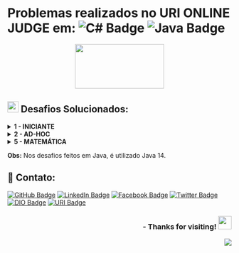 # Problemas realizados no URI ONLINE JUDGE em: ![C# Badge](https://img.shields.io/badge/C%23-239120?style=flat&logo=c-sharp&logoColor=white") ![Java Badge](https://img.shields.io/badge/Java-ED8B00?style=flat&logo=java&logoColor=white")

<p align="center">
<img  width="200"  height="100"  src="https://www.urionlinejudge.com.br/judge/img/5.0/logo.130615.png?1591503281">
</p>

## <img width="25" height="25" src="https://www.urionlinejudge.com.br/judge/favicon.ico?1591503281"> Desafios Solucionados:

<details>
    <summary><strong> 1 - INICIANTE </strong></summary>
    <br />
    <div align="left">
        <table border=1>
            <tr>
                <th colspan="4">1 - INICIANTE</th>
            </tr>
            <tr>
                <th colspan="4"></th>
            </tr>
            <tr>
                <th>Problema</th>
                <th>C#</th>
                <th>Java</th>
            </tr>
            <tr>
                <td>1000 - Hello World!</td>
                <td><a href="https://github.com/lucasmarcuzo/URI/blob/main/Desafios%20em%20C%23/1000%20-%20Hello%20World!.cs">Ver em C#</a></td>
                <td><a href="https://github.com/lucasmarcuzo/URI/tree/main/Desafios%20em%20Java/1000_Hello%20World!">Ver em Java</a></td>
            </tr>
            <tr>
             <td>1001 - Extremamente Básico</td>
                <td><a href="https://github.com/lucasmarcuzo/URI/blob/main/Desafios%20em%20C%23/1001%20-%20Extremamente%20B%C3%A1sico.cs">Ver em C#</a></td>
                <td><a href="https://github.com/lucasmarcuzo/URI/tree/main/Desafios%20em%20Java/1001_Extremamente%20Basico">Ver em Java</a></td>
            </tr>
            <tr>
              <td>1002 - Área do Circulo</td>
                <td><a href="https://github.com/lucasmarcuzo/URI/blob/main/Desafios%20em%20C%23/1002%20-%20%C3%81rea%20do%20Circulo.cs">Ver em C#</a></td>
                <td><a href="https://github.com/lucasmarcuzo/URI/tree/main/Desafios%20em%20Java/1002_Area%20do%20Circulo">Ver em Java</a></td>
            </tr>
            <tr>
             <td>1003 - Soma Simples</td>
                <td><a href="https://github.com/lucasmarcuzo/URI/blob/main/Desafios%20em%20C%23/1003%20-%20Soma%20Simples.cs">Ver em C#</a></td>
                <td><a href="https://github.com/lucasmarcuzo/URI/tree/main/Desafios%20em%20Java/1003_Soma%20Simples">Ver em Java</a></td>
            </tr>
            <tr>
             <td>1004 - Produto Simples</td>
                <td><a href="https://github.com/lucasmarcuzo/URI/blob/main/Desafios%20em%20C%23/1004%20-%20Produto%20Simples.cs">Ver em C#</a></td>
                <td><a href="https://github.com/lucasmarcuzo/URI/tree/main/Desafios%20em%20Java/1004_Produto%20Simples">Ver em Java</a></td>
            </tr>
            <tr>
             <td>1005 - Média 1</td>
                <td><a href="https://github.com/lucasmarcuzo/URI/blob/main/Desafios%20em%20C%23/1005%20-%20M%C3%A9dia%201.cs">Ver em C#</a></td>
                <td><a href="https://github.com/lucasmarcuzo/URI/tree/main/Desafios%20em%20Java/1005_Media1">Ver em Java</a></td>
            </tr>
            <tr>
             <td>1006 - Média 2</td>
                <td><a href="https://github.com/lucasmarcuzo/URI/blob/main/Desafios%20em%20C%23/1006%20-%20M%C3%A9dia%202.cs">Ver em C#</a></td>
                <td><a href="https://github.com/lucasmarcuzo/URI/tree/main/Desafios%20em%20Java/1006_Media%202">Ver em Java</a></td>
            </tr>
            <tr>
             <td>1007 - Diferença</td>
                <td><a href="https://github.com/lucasmarcuzo/URI/blob/main/Desafios%20em%20C%23/1007%20-%20Diferen%C3%A7a.cs">Ver em C#</a></td>
                <td><a href="https://github.com/lucasmarcuzo/URI/tree/main/Desafios%20em%20Java/1007_Difere%C3%A7a">Ver em Java</a></td>
            </tr>
            <tr>
            <td>1008 - Salário</td>
                <td><a href="https://github.com/lucasmarcuzo/URI/blob/main/Desafios%20em%20C%23/1008%20-%20Sal%C3%A1rio.cs">Ver em C#</a></td>
                <td><a href="https://github.com/lucasmarcuzo/URI/tree/main/Desafios%20em%20Java/1008_Salario">Ver em Java</a></td>
            </tr>
            <tr>
             <td>1009 - Salário com Bônus</td>
                <td><a href="https://github.com/lucasmarcuzo/URI/blob/main/Desafios%20em%20C%23/1009%20-%20Sal%C3%A1rio%20com%20B%C3%B4nus.cs">Ver em C#</a></td>
                <td><a href="https://github.com/lucasmarcuzo/URI/tree/main/Desafios%20em%20Java/1009_Salario%20com%20Bonus">Ver em Java</a></td>
            </tr>
            <tr>
             <td>1010 - Cálculo Simples</td>
                <td><a href="https://github.com/lucasmarcuzo/URI/blob/main/Desafios%20em%20C%23/1010%20-%20C%C3%A1lculo%20Simples.cs">Ver em C#</a></td>
                <td><a href="https://github.com/lucasmarcuzo/URI/tree/main/Desafios%20em%20Java/1010_Calculo%20Simples">Ver em Java</a></td>
            </tr>
            <tr>
             <td>1011 - Esfera</td>
                <td><a href="https://github.com/lucasmarcuzo/URI/blob/main/Desafios%20em%20C%23/1011%20-%20Esfera.cs">Ver em C#</a></td>
                <td><a href="https://github.com/lucasmarcuzo/URI/tree/main/Desafios%20em%20Java/1011_Esfera">Ver em Java</a></td>
            </tr>
            <tr>
              <td>1012 - Área</td>
                <td><a href="https://github.com/lucasmarcuzo/URI/blob/main/Desafios%20em%20C%23/1012%20-%20%C3%81rea.cs">Ver em C#</a></td>
                <td><a href="https://github.com/lucasmarcuzo/URI/tree/main/Desafios%20em%20Java/1012_Area">Ver em Java</a></td>
            </tr>
            <tr>
             <td>1013 - O Maior</td>
                <td><a href="https://github.com/lucasmarcuzo/URI/blob/main/Desafios%20em%20C%23/1013%20-%20O%20Maior.cs">Ver em C#</a></td>
                <td><a href="https://github.com/lucasmarcuzo/URI/tree/main/Desafios%20em%20Java/1013_O%20Maior">Ver em Java</a></td>
            </tr>
            <tr>
             <td>1014 - Consumo</td>
                <td><a href="https://github.com/lucasmarcuzo/URI/blob/main/Desafios%20em%20C%23/1014%20-%20Consumo.cs">Ver em C#</a></td>
                <td><a href="https://github.com/lucasmarcuzo/URI/tree/main/Desafios%20em%20Java/1014_Consumo">Ver em Java</a></td>
            </tr>
            <tr>
             <td>1015 - Distância Entre Dois Pontos</td>
                <td><a href="https://github.com/lucasmarcuzo/URI/blob/main/Desafios%20em%20C%23/1015%20-%20Dist%C3%A2ncia%20Entre%20Dois%20Pontos.cs">Ver em C#</a></td>
                <td><a href="https://github.com/lucasmarcuzo/URI/tree/main/Desafios%20em%20Java/1015_Distancia%20Entre%20Dois%20Pontos">Ver em Java</a></td>
            </tr>
            <tr>
             <td>1016 - Distância</td>
                <td><a href="https://github.com/lucasmarcuzo/URI/blob/main/Desafios%20em%20C%23/1016%20-%20Dist%C3%A2ncia.cs">Ver em C#</a></td>
                <td><a href="https://github.com/lucasmarcuzo/URI/tree/main/Desafios%20em%20Java/1016_Distancia">Ver em Java</a></td>
            </tr>
            <tr>
             <td>1017 - Gasto de Combustível</td>
                <td><a href="https://github.com/lucasmarcuzo/URI/blob/main/Desafios%20em%20C%23/1017%20-%20Gasto%20de%20Combust%C3%ADvel.cs">Ver em C#</a></td>
                <td><a href="https://github.com/lucasmarcuzo/URI/tree/main/Desafios%20em%20Java/1017_Gasto%20de%20Combust%C3%ADvel">Ver em Java</a></td>
            </tr>
            <tr>
            <td>1018 - Cédulas</td>
                <td><a href="https://github.com/lucasmarcuzo/URI/blob/main/Desafios%20em%20C%23/1018%20-%20C%C3%A9dulas.cs">Ver em C#</a></td>
                <td><a href="https://github.com/lucasmarcuzo/URI/tree/main/Desafios%20em%20Java/1018_C%C3%A9dulas">Ver em Java</a></td>
            </tr>
            <tr>
             <td>1019 - Conversão de Tempo</td>
                <td><a href="https://github.com/lucasmarcuzo/URI/blob/main/Desafios%20em%20C%23/1019%20-%20Convers%C3%A3o%20de%20Tempo.cs">Ver em C#</a></td>
                <td><a href="https://github.com/lucasmarcuzo/URI/tree/main/Desafios%20em%20Java/1019_Convers%C3%A3o%20de%20Tempo">Ver em Java</a></td>
            </tr>
            <tr>
             <td>1020 - Idade em Dias</td>
                <td><a href="https://github.com/lucasmarcuzo/URI/blob/main/Desafios%20em%20C%23/1020%20-%20Idade%20em%20Dias.cs">Ver em C#</a></td>
                <td><a href="https://github.com/lucasmarcuzo/URI/tree/main/Desafios%20em%20Java/1020_Idade%20em%20Dias">Ver em Java</a></td>
            </tr>
            <tr>
             <td>1021 - Notas e Moedas</td>
                <td><a href="https://github.com/lucasmarcuzo/URI/blob/main/Desafios%20em%20C%23/1021%20-%20Notas%20e%20Moedas.cs">Ver em C#</a></td>
                <td><a href="https://github.com/lucasmarcuzo/URI/tree/main/Desafios%20em%20Java/1021_Notas%20e%20Moedas">Ver em Java</a></td>
            </tr>
            <tr>
              <td>1035 - Teste de Seleção 1</td>
                <td><a href="https://github.com/lucasmarcuzo/URI/blob/main/Desafios%20em%20C%23/1035%20-%20Teste%20de%20Sele%C3%A7%C3%A3o%201.cs">Ver em C#</a></td>
                <td><a href="https://github.com/lucasmarcuzo/URI/tree/main/Desafios%20em%20Java/1035_Teste%20de%20Sele%C3%A7%C3%A3o%201">Ver em Java</a></td>
            </tr>
            <tr>
             <td>1036 - Fórmula de Bhaskara</td>
                <td><a href="https://github.com/lucasmarcuzo/URI/blob/main/Desafios%20em%20C%23/1036%20-%20F%C3%B3rmula%20de%20Bhaskara.cs">Ver em C#</a></td>
                <td><a href="https://github.com/lucasmarcuzo/URI/tree/main/Desafios%20em%20Java/1036_F%C3%B3rmula%20de%20Bhaskara">Ver em Java</a></td>
            </tr>
            <tr>
             <td>1037 - Intervalo</td>
                <td><a href="https://github.com/lucasmarcuzo/URI/blob/main/Desafios%20em%20C%23/1037%20-%20Intervalo.cs">Ver em C#</a></td>
                <td><a href="https://github.com/lucasmarcuzo/URI/tree/main/Desafios%20em%20Java/1037_Intervalo">Ver em Java</a></td>
            </tr>
            <tr>
             <td>1038 - Lanche</td>
                <td><a href="https://github.com/lucasmarcuzo/URI/blob/main/Desafios%20em%20C%23/1038%20-%20Lanche.cs">Ver em C#</a></td>
                <td><a href="https://github.com/lucasmarcuzo/URI/tree/main/Desafios%20em%20Java/1038_Lanche">Ver em Java</a></td>
            </tr>
            <tr>
             <td>1040 - Média 3</td>
                <td><a href="https://github.com/lucasmarcuzo/URI/blob/main/Desafios%20em%20C%23/1040%20-%20M%C3%A9dia%203.cs">Ver em C#</a></td>
                <td><a href="https://github.com/lucasmarcuzo/URI/tree/main/Desafios%20em%20Java/1040_Media3">Ver em Java</a></td>
            </tr>
            <tr>
             <td>1041 - Coordenadas de um Ponto</td>
                <td><a href="https://github.com/lucasmarcuzo/URI/blob/main/Desafios%20em%20C%23/1041%20-%20Coordenadas%20de%20um%20Ponto.cs">Ver em C#</a></td>
                <td><a href="https://github.com/lucasmarcuzo/URI/tree/main/Desafios%20em%20Java/1041_Coordenadas%20de%20um%20Ponto">Ver em Java</a></td>
            </tr>
            <tr>
            <td>1042 - Sort Simples</td>
                <td><a href="https://github.com/lucasmarcuzo/URI/blob/main/Desafios%20em%20C%23/1042%20-%20Sort%20Simples.cs">Ver em C#</a></td>
                <td><a href="https://github.com/lucasmarcuzo/URI/tree/main/Desafios%20em%20Java/1042_Sort%20Simples">Ver em Java</a></td>
            </tr>
            <tr>
             <td>1043 - Triângulo</td>
                <td><a href="https://github.com/lucasmarcuzo/URI/blob/main/Desafios%20em%20C%23/1043%20-%20Tri%C3%A2ngulo.cs">Ver em C#</a></td>
                <td><a href="https://github.com/lucasmarcuzo/URI/tree/main/Desafios%20em%20Java/1043_Tri%C3%A2ngulo">Ver em Java</a></td>
            </tr>
            <tr>
             <td>1044 - Múltiplos</td>
                <td><a href="https://github.com/lucasmarcuzo/URI/blob/main/Desafios%20em%20C%23/1044%20-%20M%C3%BAltiplos.cs">Ver em C#</a></td>
                <td><a href="https://github.com/lucasmarcuzo/URI/tree/main/Desafios%20em%20Java/1044_Multiplos">Ver em Java</a></td>
            </tr>
            <tr>
             <td>1045 - Tipos de Triângulos</td>
                <td><a href="https://github.com/lucasmarcuzo/URI/blob/main/Desafios%20em%20C%23/1045%20-%20Tipos%20de%20Tri%C3%A2ngulos.cs">Ver em C#</a></td>
                <td><a href="https://github.com/lucasmarcuzo/URI/tree/main/Desafios%20em%20Java/1045_Tipos%20de%20Tri%C3%A2ngulos">Ver em Java</a></td>
            </tr>
            <tr>
              <td>1046 - Tempo de Jogo</td>
                <td><a href="https://github.com/lucasmarcuzo/URI/blob/main/Desafios%20em%20C%23/1046%20-%20Tempo%20de%20Jogo.cs">Ver em C#</a></td>
                <td><a href="https://github.com/lucasmarcuzo/URI/tree/main/Desafios%20em%20Java/1046_Tempo%20de%20Jogo">Ver em Java</a></td>
            </tr>
            <tr>
             <td>1047 - Tempo de Jogo com Minutos</td>
                <td><a href="https://github.com/lucasmarcuzo/URI/blob/main/Desafios%20em%20C%23/1047%20-%20Tempo%20de%20Jogo%20com%20Minutos.cs">Ver em C#</a></td>
                <td><a href="https://github.com/lucasmarcuzo/URI/tree/main/Desafios%20em%20Java/1047_Tempo%20de%20Jogo%20com%20Minutos">Ver em Java</a></td>
            </tr>
            <tr>
             <td>1048 - Aumento de Salário</td>
                <td><a href="https://github.com/lucasmarcuzo/URI/blob/main/Desafios%20em%20C%23/1048%20-%20Aumento%20de%20Sal%C3%A1rio.cs">Ver em C#</a></td>
                <td><a href="https://github.com/lucasmarcuzo/URI/tree/main/Desafios%20em%20Java/1048_Aumento%20de%20Sal%C3%A1rio">Ver em Java</a></td>
            </tr>
            <tr>
             <td>1049 - Animal</td>
                <td><a href="https://github.com/lucasmarcuzo/URI/blob/main/Desafios%20em%20C%23/1049%20-%20Animal.cs">Ver em C#</a></td>
                <td><a href="https://github.com/lucasmarcuzo/URI/tree/main/Desafios%20em%20Java/1049_Animal">Ver em Java</a></td>
            </tr>
            <tr>
             <td>1050 - DDD</td>
                <td><a href="https://github.com/lucasmarcuzo/URI/blob/main/Desafios%20em%20C%23/1050%20-%20DDD.cs">Ver em C#</a></td>
                <td><a href="https://github.com/lucasmarcuzo/URI/tree/main/Desafios%20em%20Java/1050_DDD">Ver em Java</a></td>
            </tr>
            <tr>
             <td>1051 - Imposto de Renda</td>
                <td><a href="https://github.com/lucasmarcuzo/URI/blob/main/Desafios%20em%20C%23/1051%20-%20Imposto%20de%20Renda.cs">Ver em C#</a></td>
                <td><a href="https://github.com/lucasmarcuzo/URI/tree/main/Desafios%20em%20Java/1051_Imposto%20de%20Renda">Ver em Java</a></td>
            </tr>
            <tr>
            <td>1052 - Mês</td>
                <td><a href="https://github.com/lucasmarcuzo/URI/blob/main/Desafios%20em%20C%23/1052%20-%20M%C3%AAs.cs">Ver em C#</a></td>
                <td><a href="https://github.com/lucasmarcuzo/URI/tree/main/Desafios%20em%20Java/1052_M%C3%AAs">Ver em Java</a></td>
            </tr>
            <tr>
             <td>1059 - Numeros Pares</td>
                <td><a href="https://github.com/lucasmarcuzo/URI/blob/main/Desafios%20em%20C%23/1059%20-%20Numeros%20Pares.cs">Ver em C#</a></td>
                <td><a href="https://github.com/lucasmarcuzo/URI/tree/main/Desafios%20em%20Java/1059_Numeros%20Pares">Ver em Java</a></td>
            </tr>
            <tr>
             <td>1060 - Números Positivos</td>
                <td><a href="https://github.com/lucasmarcuzo/URI/blob/main/Desafios%20em%20C%23/1060%20-%20N%C3%BAmeros%20Positivos.cs">Ver em C#</a></td>
                <td><a href="https://github.com/lucasmarcuzo/URI/tree/main/Desafios%20em%20Java/1060_Numeros%20Positivos">Ver em Java</a></td>
            </tr>
            <tr>
             <td>1061 - Tempo de um Evento</td>
                <td><a href="https://github.com/lucasmarcuzo/URI/blob/main/Desafios%20em%20C%23/1061%20-%20Tempo%20de%20um%20Evento.cs">Ver em C#</a></td>
                <td><a href="https://github.com/lucasmarcuzo/URI/tree/main/Desafios%20em%20Java/1061_Tempo%20de%20um%20Evento">Ver em Java</a></td>
            </tr>
            <tr>
              <td>1064 - Positivos e Média</td>
                <td><a href="https://github.com/lucasmarcuzo/URI/blob/main/Desafios%20em%20C%23/1064%20-%20Positivos%20e%20M%C3%A9dia.cs">Ver em C#</a></td>
                <td><a href="https://github.com/lucasmarcuzo/URI/tree/main/Desafios%20em%20Java/1064_Positivos%20e%20Media">Ver em Java</a></td>
            </tr>
            <tr>
             <td>1065 - Pares entre Cinco Números</td>
                <td><a href="https://github.com/lucasmarcuzo/URI/blob/main/Desafios%20em%20C%23/1065%20-%20Pares%20entre%20Cinco%20N%C3%BAmeros.cs">Ver em C#</a></td>
                <td><a href="https://github.com/lucasmarcuzo/URI/tree/main/Desafios%20em%20Java/1065_Pares%20Entre%20Cinco%20Numeros">Ver em Java</a></td>
            </tr>
            <tr>
             <td>1066 - Pares, Ímpares, Positivos e Negativos</td>
                <td><a href="https://github.com/lucasmarcuzo/URI/blob/main/Desafios%20em%20C%23/1066%20-%20Pares%2C%20%C3%8Dmpares%2C%20Positivos%20e%20Negativos.cs">Ver em C#</a></td>
                <td><a href="https://github.com/lucasmarcuzo/URI/tree/main/Desafios%20em%20Java/1066_Pares%20%C3%8Dmpares%20Positivos%20e%20Negativos">Ver em Java</a></td>
            </tr>
            <tr>
             <td>1067 - Números Ímpares</td>
                <td><a href="https://github.com/lucasmarcuzo/URI/blob/main/Desafios%20em%20C%23/1067%20-%20N%C3%BAmeros%20%C3%8Dmpares.cs">Ver em C#</a></td>
                <td><a href="https://github.com/lucasmarcuzo/URI/tree/main/Desafios%20em%20Java/1067_N%C3%BAmeros%20%C3%8Dmpares">Ver em Java</a></td>
            </tr>
            <tr>
             <td>1070 - Seis Números Ímpares</td>
                <td><a href="https://github.com/lucasmarcuzo/URI/blob/main/Desafios%20em%20C%23/1070%20-%20Seis%20N%C3%BAmeros%20%C3%8Dmpares.cs">Ver em C#</a></td>
                <td><a href="https://github.com/lucasmarcuzo/URI/tree/main/Desafios%20em%20Java/1070_Seis%20N%C3%BAmeros%20%C3%8Dmpares">Ver em Java</a></td>
            </tr>
            <tr>
             <td>1071 - Soma de Impares Consecutivos I</td>
                <td><a href="https://github.com/lucasmarcuzo/URI/blob/main/Desafios%20em%20C%23/1071%20-%20Soma%20de%20Impares%20Consecutivos%20I.cs">Ver em C#</a></td>
                <td><a href="https://github.com/lucasmarcuzo/URI/tree/main/Desafios%20em%20Java/1071_Soma%20de%20Impares%20Consecutivos%20I">Ver em Java</a></td>
            </tr>
            <tr>
            <td>1072 - Intervalo 2</td>
                <td><a href="https://github.com/lucasmarcuzo/URI/blob/main/Desafios%20em%20C%23/1072%20-%20Intervalo%202.cs">Ver em C#</a></td>
                <td><a href="https://github.com/lucasmarcuzo/URI/tree/main/Desafios%20em%20Java/1072_Intervalo%202">Ver em Java</a></td>
            </tr>
            <tr>
             <td>1073 - Quadrado de Pares</td>
                <td><a href="https://github.com/lucasmarcuzo/URI/blob/main/Desafios%20em%20C%23/1073%20-%20Quadrado%20de%20Pares.cs">Ver em C#</a></td>
                <td><a href="https://github.com/lucasmarcuzo/URI/tree/main/Desafios%20em%20Java/1073_Quadrado%20de%20Pares">Ver em Java</a></td>
            </tr>
            <tr>
             <td>1074 - Par ou Ímpar</td>
                <td><a href="https://github.com/lucasmarcuzo/URI/blob/main/Desafios%20em%20C%23/1074%20-%20Par%20ou%20%C3%8Dmpar.cs">Ver em C#</a></td>
                <td><a href="https://github.com/lucasmarcuzo/URI/tree/main/Desafios%20em%20Java/1074_Par%20ou%20%C3%8Dmpar">Ver em Java</a></td>
            </tr>
            <tr>
             <td>1075 - Resto 2</td>
                <td><a href="https://github.com/lucasmarcuzo/URI/blob/main/Desafios%20em%20C%23/1075%20-%20Resto%202.cs">Ver em C#</a></td>
                <td><a href="https://github.com/lucasmarcuzo/URI/tree/main/Desafios%20em%20Java/1075_Resto%202">Ver em Java</a></td>
            </tr>
            <tr>
              <td>1078 - Tabuada</td>
                <td><a href="https://github.com/lucasmarcuzo/URI/blob/main/Desafios%20em%20C%23/1078%20-%20Tabuada.cs">Ver em C#</a></td>
                <td><a href="https://github.com/lucasmarcuzo/URI/tree/main/Desafios%20em%20Java/1078_Tabuada">Ver em Java</a></td>
            </tr>
            <tr>
             <td>1079 - Médias Ponderadas</td>
                <td><a href="https://github.com/lucasmarcuzo/URI/blob/main/Desafios%20em%20C%23/1079%20-%20M%C3%A9dias%20Ponderadas.cs">Ver em C#</a></td>
                <td><a href="https://github.com/lucasmarcuzo/URI/tree/main/Desafios%20em%20Java/1079_M%C3%A9dia%20Pondeirada">Ver em Java</a></td>
            </tr>
            <tr>
             <td>1080 - Maior e Posição</td>
                <td><a href="https://github.com/lucasmarcuzo/URI/blob/main/Desafios%20em%20C%23/1080%20-%20Maior%20e%20Posi%C3%A7%C3%A3o.cs">Ver em C#</a></td>
                <td><a href="https://github.com/lucasmarcuzo/URI/tree/main/Desafios%20em%20Java/1080_Maior%20e%20Posi%C3%A7%C3%A3o">Ver em Java</a></td>
            </tr>
            <tr>
             <td>1094 - Experiências</td>
                <td><a href="https://github.com/lucasmarcuzo/URI/blob/main/Desafios%20em%20C%23/1094%20-%20Experi%C3%AAncias.cs">Ver em C#</a></td>
                <td><a href="https://github.com/lucasmarcuzo/URI/tree/main/Desafios%20em%20Java/1094_Experi%C3%AAncias">Ver em Java</a></td>
            </tr>
            <tr>
             <td>1095 - Sequencia IJ 1</td>
                <td><a href="https://github.com/lucasmarcuzo/URI/blob/main/Desafios%20em%20C%23/1095%20-%20Sequencia%20IJ%201.cs">Ver em C#</a></td>
                <td><a href="https://github.com/lucasmarcuzo/URI/tree/main/Desafios%20em%20Java/1095_Sequencia%20IJ%201">Ver em Java</a></td>
            </tr>
            <tr>
             <td>1096 - Sequencia IJ 2</td>
                <td><a href="https://github.com/lucasmarcuzo/URI/blob/main/Desafios%20em%20C%23/1096%20-%20Sequencia%20IJ%202.cs">Ver em C#</a></td>
                <td><a href="https://github.com/lucasmarcuzo/URI/tree/main/Desafios%20em%20Java/1096_Sequencia%20IJ%202">Ver em Java</a></td>
            </tr>
            <tr>
            <td>1097 - Sequencia IJ 3</td>
                <td><a href="https://github.com/lucasmarcuzo/URI/blob/main/Desafios%20em%20C%23/1097%20-%20Sequencia%20IJ%203.cs">Ver em C#</a></td>
                <td><a href="https://github.com/lucasmarcuzo/URI/tree/main/Desafios%20em%20Java/1097_Sequencia%20IJ%203">Ver em Java</a></td>
            </tr>
            <tr>
             <td>1098 - Sequencia IJ 4</td>
                <td><a href="https://github.com/lucasmarcuzo/URI/blob/main/Desafios%20em%20C%23/1098%20-%20Sequencia%20IJ%204.cs">Ver em C#</a></td>
                <td><a href="https://github.com/lucasmarcuzo/URI/tree/main/Desafios%20em%20Java/1098_Sequencial%20IJ%204">Ver em Java</a></td>
            </tr>
            <tr>
             <td>1099 - Soma de Ímpares Consecutivos II</td>
                <td><a href="https://github.com/lucasmarcuzo/URI/blob/main/Desafios%20em%20C%23/1099%20-%20Soma%20de%20%C3%8Dmpares%20Consecutivos%20II.cs">Ver em C#</a></td>
                <td><a href="https://github.com/lucasmarcuzo/URI/tree/main/Desafios%20em%20Java/1099_Soma%20de%20%C3%8Dmpares%20Consecutivos%20II">Ver em Java</a></td>
            </tr>
            <tr>
             <td>1101 - Sequência de Números e Soma</td>
                <td><a href="https://github.com/lucasmarcuzo/URI/blob/main/Desafios%20em%20C%23/1101%20-%20Sequ%C3%AAncia%20de%20N%C3%BAmeros%20e%20Soma.cs">Ver em C#</a></td>
                <td><a href="https://github.com/lucasmarcuzo/URI/tree/main/Desafios%20em%20Java/1101_Sequ%C3%AAncia%20de%20N%C3%BAmeros%20e%20Soma">Ver em Java</a></td>
            </tr>
            <tr>
              <td>1113 - Crescente e Decrescente</td>
                <td><a href="https://github.com/lucasmarcuzo/URI/blob/main/Desafios%20em%20C%23/1113%20-%20Crescente%20e%20Decrescente.cs">Ver em C#</a></td>
                <td><a href="https://github.com/lucasmarcuzo/URI/tree/main/Desafios%20em%20Java/1113_Crescente%20e%20Decrescente">Ver em Java</a></td>
            </tr>
            <tr>
             <td>1114 - Senha Fixa</td>
                <td><a href="https://github.com/lucasmarcuzo/URI/blob/main/Desafios%20em%20C%23/1114%20-%20Senha%20Fixa.cs">Ver em C#</a></td>
                <td><a href="https://github.com/lucasmarcuzo/URI/tree/main/Desafios%20em%20Java/1114_Senha%20Fixa">Ver em Java</a></td>
            </tr>
            <tr>
             <td>1115 - Quadrante</td>
                <td><a href="https://github.com/lucasmarcuzo/URI/blob/main/Desafios%20em%20C%23/1115%20-%20Quadrante.cs">Ver em C#</a></td>
                <td><a href="https://github.com/lucasmarcuzo/URI/tree/main/Desafios%20em%20Java/1115_Quadrante">Ver em Java</a></td>
            </tr>
            <tr>
             <td>1116 - Dividindo X por Y</td>
                <td><a href="https://github.com/lucasmarcuzo/URI/blob/main/Desafios%20em%20C%23/1116%20-%20Dividindo%20X%20por%20Y.cs">Ver em C#</a></td>
                <td><a href="https://github.com/lucasmarcuzo/URI/tree/main/Desafios%20em%20Java/1116_Dividindo%20X%20por%20Y">Ver em Java</a></td>
            </tr>
            <tr>
             <td>1117 - Validação de Nota</td>
                <td><a href="https://github.com/lucasmarcuzo/URI/blob/main/Desafios%20em%20C%23/1117%20-%20Valida%C3%A7%C3%A3o%20de%20Nota.cs">Ver em C#</a></td>
                <td><a href="https://github.com/lucasmarcuzo/URI/tree/main/Desafios%20em%20Java/1117_Valida%C3%A7%C3%A3o%20de%20Nota">Ver em Java</a></td>
            </tr>
            <tr>
             <td>1118 - Várias Notas Com Validação</td>
                <td><a href="https://github.com/lucasmarcuzo/URI/blob/main/Desafios%20em%20C%23/1118%20-%20V%C3%A1rias%20Notas%20Com%20Valida%C3%A7%C3%A3o.cs">Ver em C#</a></td>
                <td><a href="https://github.com/lucasmarcuzo/URI/tree/main/Desafios%20em%20Java/1118_V%C3%A1rias%20Notas%20Com%20Valida%C3%A7%C3%A3o">Ver em Java</a></td>
            </tr>
            <tr>
            <td>1131 - Grenais</td>
                <td><a href="https://github.com/lucasmarcuzo/URI/blob/main/Desafios%20em%20C%23/1131%20-%20Grenais.cs">Ver em C#</a></td>
                <td><a href="https://github.com/lucasmarcuzo/URI/tree/main/Desafios%20em%20Java/1131_Grenais">Ver em Java</a></td>
            </tr>
            <tr>
             <td>1132 - Múltiplos de 13</td>
                <td><a href="https://github.com/lucasmarcuzo/URI/blob/main/Desafios%20em%20C%23/1132%20-%20M%C3%BAltiplos%20de%2013.cs">Ver em C#</a></td>
                <td><a href="https://github.com/lucasmarcuzo/URI/tree/main/Desafios%20em%20Java/1132_M%C3%BAltiplos%20de%2013">Ver em Java</a></td>
            </tr>
            <tr>
             <td>1133 - Resto da Divisão</td>
                <td><a href="https://github.com/lucasmarcuzo/URI/blob/main/Desafios%20em%20C%23/1133%20-%20Resto%20da%20Divis%C3%A3o.cs">Ver em C#</a></td>
                <td><a href="https://github.com/lucasmarcuzo/URI/tree/main/Desafios%20em%20Java/1133_Resto%20da%20Divis%C3%A3o">Ver em Java</a></td>
            </tr>
            <tr>
             <td>1134 - Tipo de Combustível</td>
                <td><a href="https://github.com/lucasmarcuzo/URI/blob/main/Desafios%20em%20C%23/1134%20-%20Tipo%20de%20Combust%C3%ADvel.cs">Ver em C#</a></td>
                <td><a href="https://github.com/lucasmarcuzo/URI/tree/main/Desafios%20em%20Java/1134_Tipo%20de%20Combust%C3%ADvel">Ver em Java</a></td>
            </tr>
            <tr>
              <td>1142 - PUM</td>
                <td><a href="https://github.com/lucasmarcuzo/URI/blob/main/Desafios%20em%20C%23/1142%20-%20PUM.cs">Ver em C#</a></td>
                <td><a href="https://github.com/lucasmarcuzo/URI/tree/main/Desafios%20em%20Java/1142_PUM">Ver em Java</a></td>
            </tr>
            <tr>
             <td>1143 - Quadrado e ao Cubo</td>
                <td><a href="https://github.com/lucasmarcuzo/URI/blob/main/Desafios%20em%20C%23/1143%20-%20Quadrado%20e%20ao%20Cubo.cs">Ver em C#</a></td>
                <td><a href="https://github.com/lucasmarcuzo/URI/tree/main/Desafios%20em%20Java/1143_Quadrado%20e%20ao%20Cubo">Ver em Java</a></td>
            </tr>
            <tr>
             <td>1144 - Sequência Lógica</td>
                <td><a href="https://github.com/lucasmarcuzo/URI/blob/main/Desafios%20em%20C%23/1144%20-%20Sequ%C3%AAncia%20L%C3%B3gica.cs">Ver em C#</a></td>
                <td><a href="https://github.com/lucasmarcuzo/URI/tree/main/Desafios%20em%20Java/1144_Sequ%C3%AAncia%20L%C3%B3gica">Ver em Java</a></td>
            </tr>
            <tr>
             <td>1145 - Sequência Lógica 2</td>
                <td><a href="https://github.com/lucasmarcuzo/URI/blob/main/Desafios%20em%20C%23/1145%20-%20Sequ%C3%AAncia%20L%C3%B3gica%202.cs">Ver em C#</a></td>
                <td><a href="https://github.com/lucasmarcuzo/URI/tree/main/Desafios%20em%20Java/1145_Sequ%C3%AAncia%20L%C3%B3gica%202">Ver em Java</a></td>
            </tr>
            <tr>
             <td>1146 - Sequências Crescentes</td>
                <td><a href="https://github.com/lucasmarcuzo/URI/blob/main/Desafios%20em%20C%23/1146%20-%20Sequ%C3%AAncias%20Crescentes.cs">Ver em C#</a></td>
                <td><a href="https://github.com/lucasmarcuzo/URI/tree/main/Desafios%20em%20Java/1146_Sequ%C3%AAncias%20Crescentes">Ver em Java</a></td>
            </tr>
            <tr>
             <td>1149 - Somando Inteiros Consecutivos</td>
                <td><a href="https://github.com/lucasmarcuzo/URI/blob/main/Desafios%20em%20C%23/1149%20-%20Somando%20Inteiros%20Consecutivos.cs">Ver em C#</a></td>
                <td><a href="https://github.com/lucasmarcuzo/URI/tree/main/Desafios%20em%20Java/1149_Somando%20Inteiros%20Consecutivos">Ver em Java</a></td>
            </tr>
            <tr>
             <td>1150 - Ultrapassando Z</td>
                <td><a href="https://github.com/lucasmarcuzo/URI/blob/main/Desafios%20em%20C%23/1150%20-%20Ultrapassando%20Z.cs">Ver em C#</a></td>
                <td><a href="https://github.com/lucasmarcuzo/URI/tree/main/Desafios%20em%20Java/1150_Ultrapassando%20Z">Ver em Java</a></td>
             </tr>
            <tr>
            <td>1151 - Fibonacci Fácil</td>
                <td><a href="https://github.com/lucasmarcuzo/URI/blob/main/Desafios%20em%20C%23/1151%20-%20Fibonacci%20F%C3%A1cil.cs">Ver em C#</a></td>
                <td><a href="https://github.com/lucasmarcuzo/URI/tree/main/Desafios%20em%20Java/1151_Fibonacci%20F%C3%A1cil">Ver em Java</a></td>
            </tr>
            <tr>
             <td>1153 - Fatorial Simples</td>
                <td><a href="https://github.com/lucasmarcuzo/URI/blob/main/Desafios%20em%20C%23/1153%20-%20Fatorial%20Simples.cs">Ver em C#</a></td>
                <td><a href="https://github.com/lucasmarcuzo/URI/tree/main/Desafios%20em%20Java/1153_Fatorial%20Simples">Ver em Java</a></td>
            </tr>
            <tr>
              <td>1154 - Idades</td>
                <td><a href="https://github.com/lucasmarcuzo/URI/blob/main/Desafios%20em%20C%23/1154%20-%20Idades.cs">Ver em C#</a></td>
                <td><a href="https://github.com/lucasmarcuzo/URI/tree/main/Desafios%20em%20Java/1154_Idades">Ver em Java</a></td>
            </tr>
            <tr>
             <td>1155 - Sequência S</td>
                <td><a href="https://github.com/lucasmarcuzo/URI/blob/main/Desafios%20em%20C%23/1155%20-%20Sequ%C3%AAncia%20S.cs">Ver em C#</a></td>
                <td><a href="https://github.com/lucasmarcuzo/URI/tree/main/Desafios%20em%20Java/1155_Sequ%C3%AAncia%20S">Ver em Java</a></td>
            </tr>
            <tr>
             <td>1157 - Divisores I</td>
                <td><a href="https://github.com/lucasmarcuzo/URI/blob/main/Desafios%20em%20C%23/1157%20-%20Divisores%20I.cs">Ver em C#</a></td>
                <td><a href="https://github.com/lucasmarcuzo/URI/tree/main/Desafios%20em%20Java/1157_Divisores%20I">Ver em Java</a></td>
            </tr>
            <tr>
              <td>1158 - Soma de Ímpares Consecutivos III</td>
                <td><a href="https://github.com/lucasmarcuzo/URI/blob/main/Desafios%20em%20C%23/1158%20-%20Soma%20de%20%C3%8Dmpares%20Consecutivos%20III.cs">Ver em C#</a></td>
                <td><a href="https://github.com/lucasmarcuzo/URI/tree/main/Desafios%20em%20Java/1158_Soma%20de%20%C3%8Dmpares%20Consecutivos%20III">Ver em Java</a></td>
            </tr>
            <tr>
             <td>1159 - Soma de Pares Consecutivos</td>
                <td><a href="https://github.com/lucasmarcuzo/URI/blob/main/Desafios%20em%20C%23/1159%20-%20Soma%20de%20Pares%20Consecutivos.cs">Ver em C#</a></td>
                <td><a href="https://github.com/lucasmarcuzo/URI/tree/main/Desafios%20em%20Java/1159_Soma%20de%20Pares%20Consecutivos">Ver em Java</a></td>
            </tr>
            <tr>
             <td>1164 - Número Perfeito</td>
                <td><a href="https://github.com/lucasmarcuzo/URI/blob/main/Desafios%20em%20C%23/1164%20-%20N%C3%BAmero%20Perfeito.cs">Ver em C#</a></td>
                <td><a href="https://github.com/lucasmarcuzo/URI/tree/main/Desafios%20em%20Java/1164_N%C3%BAmero%20Perfeito">Ver em Java</a></td>
            </tr>
            <tr>
             <td>1165 - Número Primo</td>
                <td><a href="https://github.com/lucasmarcuzo/URI/blob/main/Desafios%20em%20C%23/1165%20-%20N%C3%BAmero%20Primo.cs">Ver em C#</a></td>
                <td><a href="https://github.com/lucasmarcuzo/URI/tree/main/Desafios%20em%20Java/1165_N%C3%BAmero%20Primo">Ver em Java</a></td>
            </tr>
            <tr>
             <td>1172 - Substituição em Vetor I</td>
                <td><a href="https://github.com/lucasmarcuzo/URI/blob/main/Desafios%20em%20C%23/1172%20-%20Substitui%C3%A7%C3%A3o%20em%20Vetor%20I.cs">Ver em C#</a></td>
                <td><a href="https://github.com/lucasmarcuzo/URI/tree/main/Desafios%20em%20Java/1172_Substitui%C3%A7%C3%A3o%20em%20Vetor%20I">Ver em Java</a></td>
            </tr>
            <tr>
             <td>1173 - Preenchimento de Vetor I</td>
                <td><a href="https://github.com/lucasmarcuzo/URI/blob/main/Desafios%20em%20C%23/1173%20-%20Preenchimento%20de%20Vetor%20I.cs">Ver em C#</a></td>
                <td><a href="https://github.com/lucasmarcuzo/URI/tree/main/Desafios%20em%20Java/1173_Preenchimento%20de%20Vetor%20I">Ver em Java</a></td>
            </tr>
            <tr>
             <td>1174 - Seleçao em Vetor I</td>
                <td><a href="https://github.com/lucasmarcuzo/URI/blob/main/Desafios%20em%20C%23/1174%20-%20Sele%C3%A7ao%20em%20Vetor%20I.cs">Ver em C#</a></td>
                <td><a href="https://github.com/lucasmarcuzo/URI/tree/main/Desafios%20em%20Java/1174_Sele%C3%A7ao%20em%20Vetor%20I">Ver em Java</a></td>
            </tr>
            <tr>
             <td>1175 - Troca em Vetor I</td>
                <td><a href="https://github.com/lucasmarcuzo/URI/blob/main/Desafios%20em%20C%23/1175%20-%20Troca%20em%20Vetor%20I.cs">Ver em C#</a></td>
                <td><a href="https://github.com/lucasmarcuzo/URI/tree/main/Desafios%20em%20Java/1175_Troca%20em%20Vetor%20I">Ver em Java</a></td>
            </tr>
            <tr>
            <td>1176 - Fibonacci em Vetor</td>
                <td><a href="https://github.com/lucasmarcuzo/URI/blob/main/Desafios%20em%20C%23/1176%20-%20Fibonacci%20em%20Vetor.cs">Ver em C#</a></td>
                <td><a href="https://github.com/lucasmarcuzo/URI/tree/main/Desafios%20em%20Java/1176_Fibonacci%20em%20Vetor">Ver em Java</a></td>
            </tr>
            <tr>
             <td>1177 - Preenchimento de Vetor II</td>
                <td><a href="https://github.com/lucasmarcuzo/URI/blob/main/Desafios%20em%20C%23/1177%20-%20Preenchimento%20de%20Vetor%20II.cs">Ver em C#</a></td>
                <td><a href="https://github.com/lucasmarcuzo/URI/tree/main/Desafios%20em%20Java/1177_Preenchimento%20de%20Vetor%20II">Ver em Java</a></td>
            </tr>
            <tr>
              <td>1178 - Preenchimento de Vetor III</td>
                <td><a href="https://github.com/lucasmarcuzo/URI/blob/main/Desafios%20em%20C%23/1178%20-%20Preenchimento%20de%20Vetor%20III.cs">Ver em C#</a></td>
                <td><a href="https://github.com/lucasmarcuzo/URI/tree/main/Desafios%20em%20Java/1178_Preenchimento%20de%20Vetor%20III">Ver em Java</a></td>
            </tr>
            <tr>
             <td>1180 - Menor e Posição</td>
                <td><a href="https://github.com/lucasmarcuzo/URI/blob/main/Desafios%20em%20C%23/1180%20-%20Menor%20e%20Posi%C3%A7%C3%A3o.cs">Ver em C#</a></td>
                <td><a href="https://github.com/lucasmarcuzo/URI/tree/main/Desafios%20em%20Java/1180_Menor%20e%20Posi%C3%A7%C3%A3o">Ver em Java</a></td>
            </tr>
            <tr>
             <td>1187 - Área Superior</td>
                <td><a href="https://github.com/lucasmarcuzo/URI/blob/main/Desafios%20em%20C%23/1187%20-%20%C3%81rea%20Superior.cs">Ver em C#</a></td>
                <td><a href="https://github.com/lucasmarcuzo/URI/tree/main/Desafios%20em%20Java/1187_%C3%81rea%20Superior">Ver em Java</a></td>
            </tr>
            <tr>
               <td>1188 - Área Inferior</td>
                <td><a href="https://github.com/lucasmarcuzo/URI/blob/main/Desafios%20em%20C%23/1188%20-%20%C3%81rea%20Inferior.cs">Ver em C#</a></td>
                <td><a href="https://github.com/lucasmarcuzo/URI/tree/main/Desafios%20em%20Java/1188_%C3%81rea%20Inferior">Ver em Java</a></td>
            </tr>
            <tr>
              <td>1189 - Área Esquerda</td>
                <td><a href="https://github.com/lucasmarcuzo/URI/blob/main/Desafios%20em%20C%23/1189%20-%20%C3%81rea%20Esquerda.cs">Ver em C#</a></td>
                <td><a href="https://github.com/lucasmarcuzo/URI/tree/main/Desafios%20em%20Java/1189_%C3%81rea%20Esquerda">Ver em Java</a></td>
            </tr>
            <tr>
              <td>1190 - Área Direita</td>
                <td><a href="https://github.com/lucasmarcuzo/URI/blob/main/Desafios%20em%20C%23/1190%20-%20%C3%81rea%20Direita.cs">Ver em C#</a></td>
                <td><a href="https://github.com/lucasmarcuzo/URI/tree/main/Desafios%20em%20Java/1190_%C3%81rea%20Direita">Ver em Java</a></td>
            </tr>
            <tr>
              <td>1589 - Bob Conduite</td>
                <td><a href="https://github.com/lucasmarcuzo/URI/blob/main/Desafios%20em%20C%23/1589%20-%20Bob%20Conduite.cs">Ver em C#</a></td>
                <td><a href="https://github.com/lucasmarcuzo/URI/tree/main/Desafios%20em%20Java/1589_Bob%20Conduite">Ver em Java</a></td>
            </tr>
            <tr>
             <td>1828 - BAZINGA!</td>
                <td><a href="https://github.com/lucasmarcuzo/URI/blob/main/Desafios%20em%20C%23/1828%20-%20BAZINGA!.cs">Ver em C#</a></td>
                <td><a href="https://github.com/lucasmarcuzo/URI/tree/main/Desafios%20em%20Java/1828_Bazinga!">Ver em Java</a></td>
            </tr>
            <tr>
              <td>1837 - Prefácio</td>
                <td><a href="https://github.com/lucasmarcuzo/URI/blob/main/Desafios%20em%20C%23/1837%20-%20Pref%C3%A1cio.cs">Ver em C#</a></td>
                <td><a href="https://github.com/lucasmarcuzo/URI/tree/main/Desafios%20em%20Java/1837_Pref%C3%A1cio">Ver em Java</a></td>
            </tr>
            <tr>
             <td>1865 - Mjölnir</td>
                <td><a href="https://github.com/lucasmarcuzo/URI/blob/main/Desafios%20em%20C%23/1865%20-%20Mj%C3%B6lnir.cs">Ver em C#</a></td>
                <td><a href="https://github.com/lucasmarcuzo/URI/tree/main/Desafios%20em%20Java/1865_Mj%C3%B6lnir">Ver em Java</a></td>
            </tr>
            <tr>
             <td>1924 - Vitória e a Indecisão</td>
                <td><a href="https://github.com/lucasmarcuzo/URI/blob/main/Desafios%20em%20C%23/1924%20-%20Vit%C3%B3ria%20e%20a%20Indecis%C3%A3o.cs">Ver em C#</a></td>
                <td><a href="https://github.com/lucasmarcuzo/URI/tree/main/Desafios%20em%20Java/1924_Vit%C3%B3ria%20e%20a%20Indecis%C3%A3o">Ver em Java</a></td>
            </tr>
            <tr>
             <td>1930 - Tomadas</td>
                <td><a href="https://github.com/lucasmarcuzo/URI/blob/main/Desafios%20em%20C%23/1930%20-%20Tomadas.cs">Ver em C#</a></td>
                <td><a href="https://github.com/lucasmarcuzo/URI/tree/main/Desafios%20em%20Java/1930_Tomadas">Ver em Java</a></td>
            </tr>
            <tr>
             <td>1985 - MacPRONALTS</td>
                <td><a href="https://github.com/lucasmarcuzo/URI/blob/main/Desafios%20em%20C%23/1985%20-%20MacPRONALTS.cs">Ver em C#</a></td>
                <td><a href="https://github.com/lucasmarcuzo/URI/tree/main/Desafios%20em%20Java/1985_Mac%20PRONALTS">Ver em Java</a></td>
            </tr>
            <tr>
            <td>2006 - Identificando o Chá</td>
                <td><a href="https://github.com/lucasmarcuzo/URI/blob/main/Desafios%20em%20C%23/2006%20-%20Identificando%20o%20Ch%C3%A1.cs">Ver em C#</a></td>
                <td><a href="https://github.com/lucasmarcuzo/URI/tree/main/Desafios%20em%20Java/2006_Identificando%20o%20Ch%C3%A1">Ver em Java</a></td>
            </tr>
            <tr>
             <td>2146 - Senha</td>
                <td><a href="https://github.com/lucasmarcuzo/URI/blob/main/Desafios%20em%20C%23/2146%20-%20Senha.cs">Ver em C#</a></td>
                <td><a href="https://github.com/lucasmarcuzo/URI/tree/main/Desafios%20em%20Java/2146_Senha">Ver em Java</a></td>
            </tr>
            <tr>
             <td>2165 - Tuitando</td>
                <td><a href="https://github.com/lucasmarcuzo/URI/blob/main/Desafios%20em%20C%23/2165%20-%20Tuitando.cs">Ver em C#</a></td>
                <td><a href="https://github.com/lucasmarcuzo/URI/tree/main/Desafios%20em%20Java/2165_Tuitando">Ver em Java</a></td>
            </tr>
            <tr>
             <td>2581 - I am Toorg!</td>
                <td><a href="https://github.com/lucasmarcuzo/URI/blob/main/Desafios%20em%20C%23/2581%20-%20I%20am%20Toorg!.cs">Ver em C#</a></td>
                <td><a href="https://github.com/lucasmarcuzo/URI/tree/main/Desafios%20em%20Java/2581_I%20am%20Toorg!">Ver em Java</a></td>
            </tr>
            <tr>
             <td>2763 - Entrada e Saída CPF</td>
                <td><a href="https://github.com/lucasmarcuzo/URI/blob/main/Desafios%20em%20C%23/2763%20-%20Entrada%20e%20Sa%C3%ADda%20CPF.cs">Ver em C#</a></td>
                <td><a href="https://github.com/lucasmarcuzo/URI/tree/main/Desafios%20em%20Java/2763%20-%20Entrada%20e%20Sa%C3%ADda%20CPF">Ver em Java</a></td>
            </tr>
            <tr>
             <td>2779 - Álbum da Copa</td>
                <td><a href="https://github.com/lucasmarcuzo/URI/blob/main/Desafios%20em%20C%23/2779%20-%20%C3%81lbum%20da%20Copa.cs">Ver em C#</a></td>
                <td><a href="https://github.com/lucasmarcuzo/URI/tree/main/Desafios%20em%20Java/2779_%C3%81lbum%20da%20Copa">Ver em Java</a></td>
            </tr>
            <tr>
             <td>2787 - Xadrez</td>
                <td><a href="https://github.com/lucasmarcuzo/URI/blob/main/Desafios%20em%20C%23/2787%20-%20Xadrez.cs">Ver em C#</a></td>
                <td><a href="https://github.com/lucasmarcuzo/URI/tree/main/Desafios%20em%20Java/2787_Xadrez">Ver em Java</a></td>
            </tr>
            <tr>
              <td>2862 - Inseto!</td>
                <td><a href="https://github.com/lucasmarcuzo/URI/blob/main/Desafios%20em%20C%23/2862%20-%20Inseto!.cs">Ver em C#</a></td>
                <td><a href="https://github.com/lucasmarcuzo/URI/tree/main/Desafios%20em%20Java/2862_Inseto!">Ver em Java</a></td>
            </tr>
            <tr>
             <td>2936 - Quanta Mandioca</td>
                <td><a href="https://github.com/lucasmarcuzo/URI/blob/main/Desafios%20em%20C%23/2936%20-%20Quanta%20Mandioca.cs">Ver em C#</a></td>
                <td><a href="https://github.com/lucasmarcuzo/URI/tree/main/Desafios%20em%20Java/2936_Quanta%20Mandioca">Ver em Java</a></td>
            </tr>
            <tr>
             <td>3040 - A Árvore de Natal</td>
                <td><a href="https://github.com/lucasmarcuzo/URI/blob/main/Desafios%20em%20C%23/3040%20-%20A%20%C3%81rvore%20de%20Natal.cs">Ver em C#</a></td>
                <td><a href="https://github.com/lucasmarcuzo/URI/tree/main/Desafios%20em%20Java/3040_A%20%C3%81rvore%20de%20Natal">Ver em Java</a></td>
            </tr>
            <tr>
             <td>3299 - Numeros Má Sorte Pequenos</td>
                <td><a href="https://github.com/lucasmarcuzo/URI/blob/main/Desafios%20em%20C%23/3299%20-%20Numeros%20M%C3%A1%20Sorte%20Pequenos.cs">Ver em C#</a></td>
                <td><a href="https://github.com/lucasmarcuzo/URI/tree/main/Desafios%20em%20Java/3299_N%C3%BAmeros%20M%C3%A1%20Sorte%20Pequenos">Ver em Java</a></td>
            </tr>
            <tr>
             <td>3301 - Sobrinho do Meio</td>
                <td><a href="https://github.com/lucasmarcuzo/URI/blob/main/Desafios%20em%20C%23/3301%20-%20Sobrinho%20do%20Meio.cs">Ver em C#</a></td>
                <td><a href="https://github.com/lucasmarcuzo/URI/tree/main/Desafios%20em%20Java/3301%20-%20Sobrinho%20do%20Meio">Ver em Java</a></td>
            </tr>
            <tr>
             <td>3302 - Resposta Certa</td>
                <td><a href="https://github.com/lucasmarcuzo/URI/blob/main/Desafios%20em%20C%23/3302%20-%20Resposta%20Certa.cs">Ver em C#</a></td>
                <td><a href="https://github.com/lucasmarcuzo/URI/tree/main/Desafios%20em%20Java/3302_Resposta%20Certa">Ver em Java</a></td>
            </tr>
            <tr>
             <td>3303 - Palavrão</td>
                <td><a href="https://github.com/lucasmarcuzo/URI/blob/main/Desafios%20em%20C%23/3303%20-%20Palavr%C3%A3o.cs">Ver em C#</a></td>
                <td><a href="https://github.com/lucasmarcuzo/URI/tree/main/Desafios%20em%20Java/3303_Palavr%C3%A3o">Ver em Java</a></td>
            </tr>
            <tr>
      </table>
     </div>
</details>


<details>
    <summary><strong> 2 - AD-HOC </strong></summary>
    <br />
    <div align="left">
        <table border=1>
            <tr>
                <th colspan="4">2 - AD-HOC</th>
            </tr>
            <tr>
                <th colspan="4"></th>
            </tr>
            <tr>
                <th>Problema</th>
                <th>C#</th>
                <th>Java</th>
            </tr>
            <tr>
              <td>1769 - CPF 1</td>
                <td><a href="https://github.com/lucasmarcuzo/URI/blob/main/Desafios%20em%20C%23/1769%20-%20CPF%201.cs">Ver em C#</a></td>
                <td><a href="">❌</a></td>
            </tr>
            <tr>
             <td>1786 - CPF 2</td>
                <td><a href="https://github.com/lucasmarcuzo/URI/blob/main/Desafios%20em%20C%23/1786%20-%20CPF%202.cs">Ver em C#</a></td>
                <td><a href="">❌</a></td>
            </tr>
            <tr>
     </table>
     </div>
</details>


<details>
    <summary><strong> 5 - MATEMÁTICA </strong></summary>
    <br />
    <div align="left">
        <table border=1>
            <tr>
                <th colspan="4">5 - MATEMÁTICA</th>
            </tr>
            <tr>
                <th colspan="4"></th>
           </tr>
            <tr>
                <th>Problema</th>
                <th>C#</th>
                <th>Java</th>
            </tr>
            <tr>
              <td>1240 - Encaixa ou Não I</td>
                <td><a href="https://github.com/lucasmarcuzo/URI/blob/main/Desafios%20em%20C%23/1240%20-%20Encaixa%20ou%20N%C3%A3o%20I.cs">Ver em C#</a></td>
                <td><a href="https://github.com/lucasmarcuzo/URI/tree/main/Desafios%20em%20Java/1240_Encaixa%20ou%20N%C3%A3o%20I">Ver em Java</a></td>
            </tr>
            <tr>
             <td>1169 - Trigo no Tabuleiro</td>
                <td><a href="https://github.com/lucasmarcuzo/URI/blob/main/Desafios%20em%20C%23/1169%20-%20Trigo%20no%20Tabuleiro.cs">Ver em C#</a></td>
                <td><a href="https://github.com/lucasmarcuzo/URI/tree/main/Desafios%20em%20Java/1169_Trigo%20no%20Tabuleiro">Ver em Java</a></td>
            </tr>
            <tr>
     </table>
     </div>
</details>

**Obs:** Nos desafios feitos em Java, é utilizado Java 14.

## 📱 Contato:

[![GitHub Badge](https://img.shields.io/badge/GitHub-100000?style=for-the-badge&logo=github&logoColor=whiteColor=white&link=https://github.com/lucasmarcuzo)](https://github.com/lucasmarcuzo) [![LinkedIn Badge](	https://img.shields.io/badge/LinkedIn-0077B5?style=for-the-badge&logo=linkedin&logoColor=white=white&link=https://www.linkedin.com/in/lucasmarcuzo/)](https://www.linkedin.com/in/lucasmarcuzo/) [![Facebook Badge](https://img.shields.io/badge/Facebook-1877F2?style=for-the-badge&logo=facebook&logoColor=white&link=https://facebook.com/LucasMarcuzzo)](https://facebook.com/LucasMarcuzzo) [![Twitter Badge](https://img.shields.io/badge/Twitter-1DA1F2?style=for-the-badge&logo=twitter&logoColor=white&link=https://twitter.com/lucassolace)](https://twitter.com/lucassolace) [![DIO Badge](https://img.shields.io/badge/Digital%20Inovation%20One-red?style=for-the-badge&link=https://web.digitalinnovation.one/users/lucas_marcuzo)](https://web.digitalinnovation.one/users/lucas_marcuzo) [![URI Badge](https://img.shields.io/badge/URI%20ONLINE%20JUDGE-gray?style=for-the-badge&link=https://www.urionlinejudge.com.br/judge/pt/profile/510115)](https://www.urionlinejudge.com.br/judge/pt/profile/510115)

<div align="right"> <h3> - Thanks for visiting! <img src="https://media.giphy.com/media/hvRJCLFzcasrR4ia7z/giphy.gif" width="30px"> </h3> </div> 
<p align="right"> <img src="https://visitor-badge.laobi.icu/badge?page_id=lucasmarcuzo/URI"> </h3> </p>
